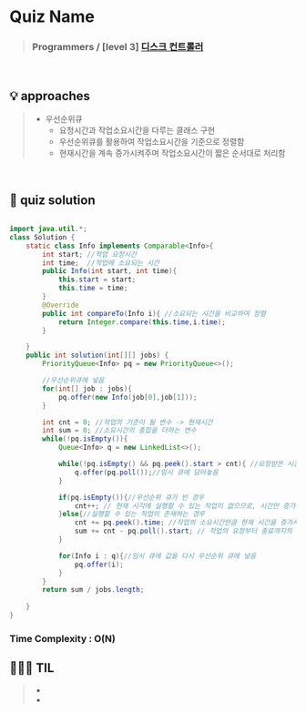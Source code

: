 # Quiz Name
> ### Programmers / [level 3] <a href = "https://school.programmers.co.kr/learn/courses/30/lessons/42627"> 디스크 컨트롤러 </a>

<br>

## 💡 approaches
>  - 우선순위큐
>    - 요청시간과 작업소요시간을 다루는 클래스 구현
>    - 우선순위큐를 활용하여 작업소요시간을 기준으로 정렬함
>    - 현재시간을 계속 증가시켜주며 작업소요시간이 짧은 순서대로 처리함

<br>

## 🔑 quiz solution

```java

import java.util.*;
class Solution {
    static class Info implements Comparable<Info>{
        int start; //작업 요청시간
        int time;  //작업에 소요되는 시간
        public Info(int start, int time){
            this.start = start;
            this.time = time;
        }
        @Override
        public int compareTo(Info i){ //소요되는 시간을 비교하여 정렬
            return Integer.compare(this.time,i.time);
        }

    }
    public int solution(int[][] jobs) {
        PriorityQueue<Info> pq = new PriorityQueue<>();

        //우선순위큐에 넣음
        for(int[] job : jobs){
            pq.offer(new Info(job[0],job[1]));
        }

        int cnt = 0; //작업의 기준이 될 변수 -> 현재시간
        int sum = 0; //소요시간의 총합을 더하는 변수
        while(!pq.isEmpty()){
            Queue<Info> q = new LinkedList<>();

            while(!pq.isEmpty() && pq.peek().start > cnt){ //요청받은 시간이, 현재 시간보다 늦은 경우
                q.offer(pq.poll());//임시 큐에 담아놓음
            }

            if(pq.isEmpty()){//우선순위 큐가 빈 경우
                cnt++; // 현재 시각에 실행할 수 있는 작업이 없으므로, 시간만 증가시킴
            }else{//실행할 수 있는 작업이 존재하는 경우
                cnt += pq.peek().time; //작업의 소요시간만큼 현재 시간을 증가시킴
                sum += cnt - pq.poll().start; // 작업의 요청부터 종료까지의 시간을 더함.
            }

            for(Info i : q){//임시 큐에 값을 다시 우선순위 큐에 넣음
                pq.offer(i);
            }
        }
        return sum / jobs.length;
        
    }
}
```
### Time Complexity : O(N)
## 👩🏻‍🏫 TIL
>  -
>  -
